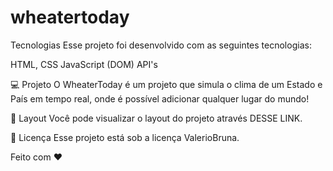 # wheatertoday

Tecnologias
Esse projeto foi desenvolvido com as seguintes tecnologias:

HTML, CSS 
JavaScript (DOM)
API's

💻 Projeto
O WheaterToday é um projeto que simula o clima de um Estado e País em tempo real, onde é possível adicionar qualquer lugar do mundo!

🔖 Layout
Você pode visualizar o layout do projeto através DESSE LINK. 

📝 Licença
Esse projeto está sob a licença ValerioBruna.

Feito com ♥
